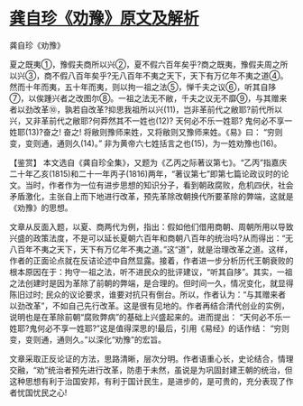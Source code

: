# [龚自珍《劝豫》原文及解析](https://www.vrrw.net/wx/10052.html)

龚自珍《劝豫》

夏之既夷①，豫假夫商所以兴②，夏不假六百年矣乎?商之既夷，豫假夫周之所以兴③，商不假八百年矣乎?无八百年不夷之天下，天下有万亿年不夷之道④。然而十年而夷，五十年而夷，则以拘一祖之法⑤，惮千夫之议⑥，听其自陊⑦，以俟踵兴者之改图尔⑧。一祖之法无不敝，千夫之议无不靡⑨，与其赠来者以劲改革⑩，孰若自改革?抑思我祖所以兴(11)，岂非革前代之敝耶?前代所以兴，又非革前代之敝耶?何莽然其不一姓也(12)? 天何必不乐一姓耶? 鬼何必不享一姓耶(13)?奋之! 奋之! 将敝则豫师来姓，又将敝则又豫师来姓。《易》曰： “穷则变，变则通，通则久(14)。” 非为黄帝六七姓括言之也(15)，为一姓劝豫也(16)。



【鉴赏】 本文选自《龚自珍全集》，又题为《乙丙之际著议第七》。“乙丙”指嘉庆二十年乙亥(1815)和二十一年丙子(1816)两年，“著议第七”即第七篇论政议时的论文。当时，作者作为一位有进步思想的知识分子，看到朝政腐败，危机四伏，社会矛盾激化，主张自上而下地进行改革，预先革除改朝换代所要革除的弊端，这就是《劝豫》的思想。

文章从反面入题，以夏、商两代为例，指出：假如他们借用商朝、周朝所用以导致兴盛的政策法度，不是可以延长夏朝六百年和商朝八百年的统治吗?从而得出：“无八百年不夷之天下，天下有万亿年不夷之道。”这“道”，就是治理改革之道。这样，作者的正面论点就在反诘论述中自然显露。接着，作者进一步分析历代王朝衰败的根本原因在于：拘守一祖之法，听不进民众的批评建议，“听其自陊”。其实，一祖之法创建时是因为革除了前朝的弊端，是合理的。但时间一久，情况变化，就显得陈旧过时; 民众的议论要求，谁要对抗只有倒台。所以，作者认为：“与其赠来者以劲改革”，不如自己先行改革。这是很有见地的。作者再结合清代创业的实例，说明也是在革除前朝“腐败弊病”的基础上兴盛起来的。进而提出： “天何必不乐一姓耶?鬼何必不享一姓耶?”这是值得深思的!最后，引用《易经》的话作结： “穷则变，变则通，通则久。”以深化“劝豫”的宏旨。

文章采取正反论证的方法，思路清晰，层次分明。作者语重心长，史论结合，情理交融，“劝”统治者预先进行改革，防患于未然，虽说是为巩固封建王朝的统治，但这种思想有利于治国安邦，有利于国计民生，是进步的，是可贵的，充分表现了作者忧国忧民之心!

